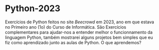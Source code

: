 # Python-2023
 Exercícios de Python feitos no site *Beecrowd* em 2023, ano em que estava no Primeiro ano (1o) do Curso de Informática. São Exercícios complementares para ajudar-nos a entender melhor o funcionnamento da linguagem Python, também mostrarei alguns projetos bem simples que eu fiz como aprendizado junto as aulas de Python.      O que aprendemos?
